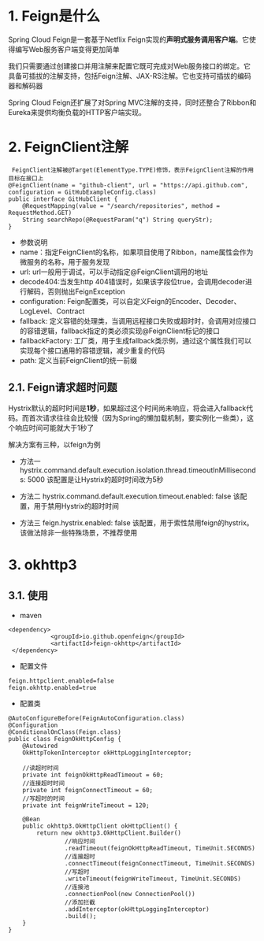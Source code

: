 # 1. Feign是什么

   Spring Cloud Feign是一套基于Netflix Feign实现的**声明式****服务调用****客户端**。它使得编写Web服务客户端变得更加简单
        
  我们只需要通过创建接口并用注解来配置它既可完成对Web服务接口的绑定。它具备可插拔的注解支持，包括Feign注解、JAX-RS注解。它也支持可插拔的编码器和解码器
        
  Spring Cloud Feign还扩展了对Spring MVC注解的支持，同时还整合了Ribbon和Eureka来提供均衡负载的HTTP客户端实现。
# 2. FeignClient注解

```
 FeignClient注解被@Target(ElementType.TYPE)修饰，表示FeignClient注解的作用目标在接口上
@FeignClient(name = "github-client", url = "https://api.github.com", configuration = GitHubExampleConfig.class)
public interface GitHubClient {
    @RequestMapping(value = "/search/repositories", method = RequestMethod.GET)
    String searchRepo(@RequestParam("q") String queryStr);
}
```

- 参数说明
- name：指定FeignClient的名称，如果项目使用了Ribbon，name属性会作为微服务的名称，用于服务发现
- url: url一般用于调试，可以手动指定@FeignClient调用的地址
- decode404:当发生http 404错误时，如果该字段位true，会调用decoder进行解码，否则抛出FeignException
- configuration: Feign配置类，可以自定义Feign的Encoder、Decoder、LogLevel、Contract
- fallback: 定义容错的处理类，当调用远程接口失败或超时时，会调用对应接口的容错逻辑，fallback指定的类必须实现@FeignClient标记的接口
- fallbackFactory: 工厂类，用于生成fallback类示例，通过这个属性我们可以实现每个接口通用的容错逻辑，减少重复的代码
- path: 定义当前FeignClient的统一前缀
## 2.1. Feign请求超时问题
Hystrix默认的超时时间是**1秒**，如果超过这个时间尚未响应，将会进入fallback代码。而首次请求往往会比较慢（因为Spring的懒加载机制，要实例化一些类），这个响应时间可能就大于1秒了


解决方案有三种，以feign为例

- 方法一
hystrix.command.default.execution.isolation.thread.timeoutInMilliseconds: 5000
该配置是让Hystrix的超时时间改为5秒

- 方法二
hystrix.command.default.execution.timeout.enabled: false
该配置，用于禁用Hystrix的超时时间

- 方法三
feign.hystrix.enabled: false
该配置，用于索性禁用feign的hystrix。该做法除非一些特殊场景，不推荐使用

# 3. okhttp3
## 3.1. 使用
- maven
```
<dependency>
            <groupId>io.github.openfeign</groupId>
            <artifactId>feign-okhttp</artifactId>
 </dependency>
```
- 配置文件
```
feign.httpclient.enabled=false
feign.okhttp.enabled=true
```
- 配置类

```
@AutoConfigureBefore(FeignAutoConfiguration.class)
@Configuration
@ConditionalOnClass(Feign.class)
public class FeignOkHttpConfig {
    @Autowired
    OkHttpTokenInterceptor okHttpLoggingInterceptor;

    //读超时时间
    private int feignOkHttpReadTimeout = 60;
    //连接超时时间
    private int feignConnectTimeout = 60;
    //写超时的时间
    private int feignWriteTimeout = 120;

    @Bean
    public okhttp3.OkHttpClient okHttpClient() {
        return new okhttp3.OkHttpClient.Builder()
                //响应时间
                .readTimeout(feignOkHttpReadTimeout, TimeUnit.SECONDS)
                //连接超时
                .connectTimeout(feignConnectTimeout, TimeUnit.SECONDS)
                //写超时
                .writeTimeout(feignWriteTimeout, TimeUnit.SECONDS)
                //连接池
                .connectionPool(new ConnectionPool())
                //添加拦截
                .addInterceptor(okHttpLoggingInterceptor)
                .build();
    }
}

```